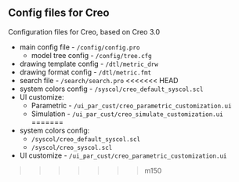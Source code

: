 ## Config files for Creo

Configuration files for Creo, based on Creo 3.0

* main config file - ```/config/config.pro```
  * model tree config - ```/config/tree.cfg```
* drawing template config - ```/dtl/metric_drw```
* drawing format config - ```/dtl/metric.fmt```
* search file - ```/search/search.pro```
<<<<<<< HEAD
* system colors config - ```/syscol/creo_default_syscol.scl```
* UI customize:
   - Parametric - ```/ui_par_cust/creo_parametric_customization.ui```
   - Simulation - ```/ui_par_cust/creo_simulate_customization.ui```
=======
* system colors config:
  - ```/syscol/creo_default_syscol.scl```
  - ```/syscol/creo_syscol.scl```
* UI customize - ```/ui_par_cust/creo_parametric_customization.ui```
>>>>>>> m150
